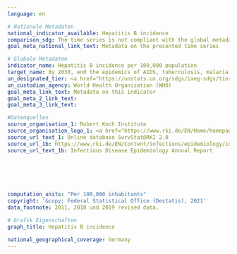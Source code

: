 ```yaml
---
language: en    

# Nationale Metadaten    
national_indicator_available: Hepatitis B incidence    
comparison_sdg: The time series is not compliant with the global metadata, but provides additional information.    
goal_meta_national_link_text: Metadata on the presented time series    

# Globale Metadaten    
indicator_name: Hepatitis B incidence per 100,000 population    
target_name: By 2030, end the epidemics of AIDS, tuberculosis, malaria and neglected tropical diseases and combat hepatitis, water-borne diseases and other communicable diseases    
un_designated_tier: <a href="https://unstats.un.org/sdgs/iaeg-sdgs/tier-classification/" title="Click here for more information on the UN tier classification."  target="_blank">Tier I</a>    
un_custodian_agency: World Health Organization (WHO)    
goal_meta_link_text: Metadata on this indicator    
goal_meta_2_link_text:     
goal_meta_3_link_text:     

#Datenquellen
source_organisation_1: Robert Koch Institute
source_organisation_logo_1: <a href="https://www.rki.de/EN/Home/homepage_node.html"><img src="https://g205sdgs.github.io/sdg-indicators/public/OrgImgEn/rki.png" alt="Logo rki" style="height:60px; width:148px" /></a>
source_url_text_1: Online database SurvStat@RKI 2.0
source_url_1b: https://www.rki.de/EN/Content/infections/epidemiology/inf_dis_Germany/yearbook/Yearbook_inhalt.html
source_url_text_1b: Infectious Disease Epidemiology Annual Report





    
computation_units: "Per 100,000 inhabitants"    
copyright: '&copy; Federal Statistical Office (Destatis), 2021'    
data_footnote: 2011, 2018 und 2019 revised data.    

# Grafik Eigenschaften    
graph_title: Hepatitis B incidence    

national_geographical_coverage: Germany    
---
```


<span></span>